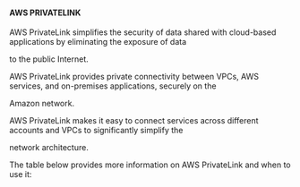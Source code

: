 #### AWS PRIVATELINK

AWS PrivateLink simplifies the security of data shared with cloud-based
applications by eliminating the exposure of data

to the public Internet.

AWS PrivateLink provides private connectivity between VPCs, AWS services, and
on-premises applications, securely on the

Amazon network.

AWS PrivateLink makes it easy to connect services across different accounts and
VPCs to significantly simplify the

network architecture.

The table below provides more information on AWS PrivateLink and when to use it:

